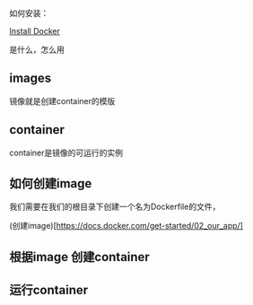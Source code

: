 如何安装：

[Install Docker](https://docs.docker.com/get-docker/)


是什么，怎么用

## images 
镜像就是创建container的模版

## container

container是镜像的可运行的实例


## 如何创建image

我们需要在我们的根目录下创建一个名为Dockerfile的文件，

(创建image)[https://docs.docker.com/get-started/02_our_app/]

## 根据image 创建container

## 运行container